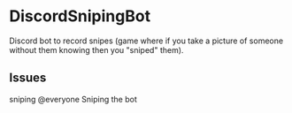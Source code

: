 # DiscordSnipingBot
Discord bot to record snipes (game where if you take a picture of someone without them knowing then you "sniped" them).

## Issues
sniping @everyone
Sniping the bot
